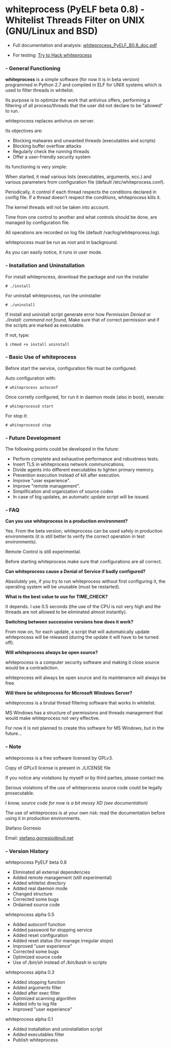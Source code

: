
# whiteprocess (PyELF beta 0.8) - Whitelist Threads Filter on UNIX (GNU/Linux and BSD)


* Full documentation and analysis:   [whiteprocess\_PyELF\_B0.8\_doc.pdf](http://ciaparath.altervista.org/publish/whiteprocess\_PyELF\_B0.8\_doc.pdf)

* For testing:   [Try to Hack whiteprocess](http://ciaparath.altervista.org/trytohack\_whiteprocess.html)


### - General Functioning

**whiteprocess** is a simple software (for now it is in beta version) programmed in Python 2.7 and compiled in ELF for UNIX systems which is used to filter threads in whitelist.

Its purpose is to optimize the work that antivirus offers, performing a filtering of all process/threads that the user did not declare to be "allowed" to run.

whiteprocess replaces antivirus on server.

Its objectives are:

- Blocking malwares and unwanted threads (executables and scripts)
- Blocking buffer overflow attacks
- Regularly check the running threads
- Offer a user-friendly security system

Its functioning is very simple:

When started, it read various lists (executables, arguments, ecc.) and various parameters from configuration file (default /etc/whiteprocess.conf).

Periodically, it control if each thread respects the conditions declared in config file. If a thread doesn’t respect the conditions, whiteprocess kills it.

The kernel threads will not be taken into account.

Time from one control to another and what controls should be done, are managed by configuration file.

All operations are recorded on log file (default /var/log/whiteprocess.log).

whiteprocess must be run as root and in background.

As you can easily notice, it runs in user mode.


### - Installation and Uninstallation

For install whiteprocess, download the package and run the installer

```
# ./install
```

For uninstall whiteprocess, run the uninstaller

```
# ./uninstall
```


If install and uninstall script generate error how *Permission Denied* or *./install: command not found*, Make sure that of correct permission and if the scripts are marked as executable.

If not, type:

```
$ chmod +x install uninstall
```



### - Basic Use of whiteprocess

Before start the service, configuration file must be configured.

Auto configuration with:

```
# whiteprocess autoconf
```

Once corretly configured, for run it in daemon mode (also in boot), execute:

```
# whiteprocessd start
```

For stop it:

```
# whiteprocessd stop
```

### - Future Development
The following points could be developed in the future:

- Perform complete and exhaustive performance and robustness tests.
- Insert TLS in whiteprocess network communications.
- Divide agents into different executables to lighten primary memory.
- Prevention execution instead of kill after execution.
- Improve "user experience".
- Improve "remote management".
- Simplification and organization of source codes
- In case of big updates, an automatic update script will be issued.

### - FAQ
**Can you use whiteprocess in a production environment?**

Yes. From the beta version, whiteprocess can be used safely in production environments (it is still better to verify the correct operation in test environments).

Remote Control is still experimental.

Before starting whiteprocess make sure that configurations are all correct.

**Can whiteprocess cause a Denial of Service if badly configured?**

Absolutely yes, if you try to run whiteprocess without first configuring it, the operating system will be unusable (must be restarted).

**What is the best value to use for TIME\_CHECK?**

It depends. I use 0.5 seconds (the use of the CPU is not very high and the threads are not allowed to be eliminated almost instantly).

**Switching between successive versions how does it work?**

From now on, for each update, a script that will automatically update whiteprocess will be released (during the update it will have to be turned off).

**Will whiteprocess always be open source?**

whiteprocess is a computer security software and making it close source would be a contradiction.

whiteprocess will always be open source and its maintenance will always be free.

**Will there be whiteprocess for Microsoft Windows Server?**

whiteprocess is a brutal thread filtering software that works in whitelist.

MS Windows has a structure of permissions and threads management that would make whiteprocess not very effective.

For now it is not planned to create this software for MS Windows, but in the future...

### - Note

whiteprocess is a free software licensed by GPLv3.

Copy of GPLv3 license is present in ./LICENSE file


If you notice any violations by myself or by third parties, please contact me.

Serious violations of the use of whiteprocess source code could be legally prosecutable.

*I know, source code for now is a bit messy XD (see documentation)*

The use of whiteprocess is at your own risk: read the documentation before using it in production environments.

Stefano Gorresio

Email: stefano.gorresio@null.net


### - Version History
whiteprocess PyELF beta 0.8

- Eliminated all external dependencies
- Added remote management (still experimental)
- Added whitelist directory
- Added real daemon mode
- Changed structure
- Corrected some bugs
- Ordained source code

whiteprocess alpha 0.5

- Added autoconf function
- Added password for stopping service
- Added reset configuration
- Added reset status (for manage irregular stops)
- Improved "user experience"
- Corrected some bugs
- Optimized source code
- Use of */bin/sh* instead of */bin/bash* in scripts

whiteprocess alpha 0.3

- Added stopping function
- Added arguments filter
- Added after exec filter
- Optimized scanning algorithm
- Added info to log file
- Improved "user experience"

whiteprocess alpha 0.1

- Added installation and uninstallation script
- Added executables filter
- Publish whiteprocess
